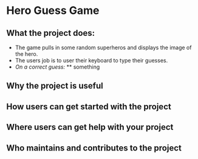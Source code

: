 # Hero Guess Game
## What the project does:
* The game pulls in some random superheros and displays the image of the hero. 
* The users job is to user their keyboard to type their guesses.
* *On a correct guess:*
** something



## Why the project is useful

## How users can get started with the project
## Where users can get help with your project
## Who maintains and contributes to the project
